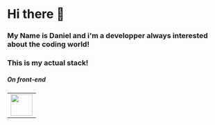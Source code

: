 <style>
.markdown-body table td {
    border: none
}
  
</style>  
# Hi there 👋 
### My Name is Daniel and i'm a developper always interested about the coding world!


### This is my actual stack!

##### On front-end
<table border="0">
  <tr border="0px">
    <td border="0px">
      <img border="0px" src="https://upload.wikimedia.org/wikipedia/commons/thumb/c/cf/Angular_full_color_logo.svg/2048px-Angular_full_color_logo.svg.png" target="_logo_angular" height="50px">
    </td>
  </tr>
</table>  


<!--
**PessoaDaniel/PessoaDaniel** is a ✨ _special_ ✨ repository because its `README.md` (this file) appears on your GitHub profile.

Here are some ideas to get you started:

- 🔭 I’m currently working on ...
- 🌱 I’m currently learning ...
- 👯 I’m looking to collaborate on ...
- 🤔 I’m looking for help with ...
- 💬 Ask me about ...
- 📫 How to reach me: ...
- 😄 Pronouns: ...
- ⚡ Fun fact: ...
-->

